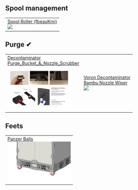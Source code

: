 ## Spool management

<table>
<tr>
<td><a href="https://www.printables.com/fr/model/361212-spool-roller-for-2020-extrusion-on-v24">Spool Roller (fbeauKmi) </br>
  <img src="https://media.printables.com/media/prints/361212/images/3060519_727b1ff2-b1ef-4cac-9444-2fee386d39e5/thumbs/inside/1600x1200/jpg/20230107_030619.webp" style="width:200px;"/></a></br></td>
</tr>
</table> 

## Purge ✔

<table>
<tr>
<td><a href="https://github.com/VoronDesign/VoronUsers/tree/master/orphaned_mods/printer_mods/edwardyeeks/Decontaminator_Purge_Bucket_%26_Nozzle_Scrubber">Decontaminator </br>Purge_Bucket_&_Nozzle_Scrubber</br>
  <img src="https://github.com/VoronDesign/VoronUsers/raw/master/orphaned_mods/printer_mods/edwardyeeks/Decontaminator_Purge_Bucket_%26_Nozzle_Scrubber/Images/Installation_Guide_rev4.png" style="width:200px;"/></a></br></td>
<td><a href="https://www.printables.com/fr/model/627261-voron-decontaminator-using-bambu-nozzle-wiper/files">Voron Decontaminator </br>Bambu Nozzle Wiper</br>
  <img src="https://media.printables.com/media/prints/627261/images/4972020_31157d58-8ca1-48b4-ba8b-f722221fb07a_0496df54-3ea3-40ad-b194-34fd95d64842/thumbs/inside/1280x960/jpg/voron-decontaminator-bambu-wiper1.webp" style="width:200px;"/></a></br></td>

</tr>
</table> 

## Feets

<table>
<tr>
<td><a href="https://github.com/VoronDesign/VoronUsers/tree/main/printer_mods/Slidr/PanzerBalls2.4">Panzer Balls </br>
  <img src="https://github.com/VoronDesign/VoronUsers/blob/main/printer_mods/Slidr/PanzerBalls2.4/01-Normal/Panzerballs.png?raw=true" style="width:200px;"/></a></br></td>


</tr>
</table> 
